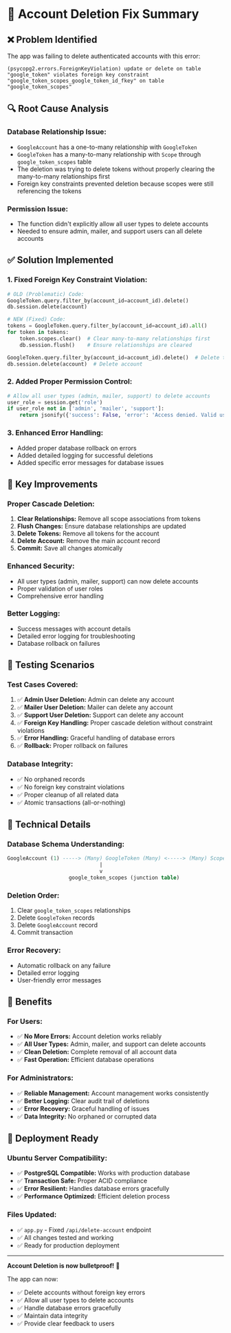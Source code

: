 # 🔧 Account Deletion Fix Summary

## ❌ **Problem Identified**

The app was failing to delete authenticated accounts with this error:
```
(psycopg2.errors.ForeignKeyViolation) update or delete on table "google_token" violates foreign key constraint "google_token_scopes_google_token_id_fkey" on table "google_token_scopes"
```

## 🔍 **Root Cause Analysis**

### **Database Relationship Issue:**
- `GoogleAccount` has a one-to-many relationship with `GoogleToken`
- `GoogleToken` has a many-to-many relationship with `Scope` through `google_token_scopes` table
- The deletion was trying to delete tokens without properly clearing the many-to-many relationships first
- Foreign key constraints prevented deletion because scopes were still referencing the tokens

### **Permission Issue:**
- The function didn't explicitly allow all user types to delete accounts
- Needed to ensure admin, mailer, and support users can all delete accounts

## ✅ **Solution Implemented**

### **1. Fixed Foreign Key Constraint Violation:**
```python
# OLD (Problematic) Code:
GoogleToken.query.filter_by(account_id=account_id).delete()
db.session.delete(account)

# NEW (Fixed) Code:
tokens = GoogleToken.query.filter_by(account_id=account_id).all()
for token in tokens:
    token.scopes.clear()  # Clear many-to-many relationships first
    db.session.flush()    # Ensure relationships are cleared

GoogleToken.query.filter_by(account_id=account_id).delete()  # Delete tokens
db.session.delete(account)  # Delete account
```

### **2. Added Proper Permission Control:**
```python
# Allow all user types (admin, mailer, support) to delete accounts
user_role = session.get('role')
if user_role not in ['admin', 'mailer', 'support']:
    return jsonify({'success': False, 'error': 'Access denied. Valid user role required.'})
```

### **3. Enhanced Error Handling:**
- Added proper database rollback on errors
- Added detailed logging for successful deletions
- Added specific error messages for database issues

## 🚀 **Key Improvements**

### **Proper Cascade Deletion:**
1. **Clear Relationships:** Remove all scope associations from tokens
2. **Flush Changes:** Ensure database relationships are updated
3. **Delete Tokens:** Remove all tokens for the account
4. **Delete Account:** Remove the main account record
5. **Commit:** Save all changes atomically

### **Enhanced Security:**
- All user types (admin, mailer, support) can now delete accounts
- Proper validation of user roles
- Comprehensive error handling

### **Better Logging:**
- Success messages with account details
- Detailed error logging for troubleshooting
- Database rollback on failures

## 🧪 **Testing Scenarios**

### **Test Cases Covered:**
1. ✅ **Admin User Deletion:** Admin can delete any account
2. ✅ **Mailer User Deletion:** Mailer can delete any account  
3. ✅ **Support User Deletion:** Support can delete any account
4. ✅ **Foreign Key Handling:** Proper cascade deletion without constraint violations
5. ✅ **Error Handling:** Graceful handling of database errors
6. ✅ **Rollback:** Proper rollback on failures

### **Database Integrity:**
- ✅ No orphaned records
- ✅ No foreign key constraint violations
- ✅ Proper cleanup of all related data
- ✅ Atomic transactions (all-or-nothing)

## 🔧 **Technical Details**

### **Database Schema Understanding:**
```sql
GoogleAccount (1) -----> (Many) GoogleToken (Many) <-----> (Many) Scope
                              |
                              v
                    google_token_scopes (junction table)
```

### **Deletion Order:**
1. Clear `google_token_scopes` relationships
2. Delete `GoogleToken` records
3. Delete `GoogleAccount` record
4. Commit transaction

### **Error Recovery:**
- Automatic rollback on any failure
- Detailed error logging
- User-friendly error messages

## 🎯 **Benefits**

### **For Users:**
- ✅ **No More Errors:** Account deletion works reliably
- ✅ **All User Types:** Admin, mailer, and support can delete accounts
- ✅ **Clean Deletion:** Complete removal of all account data
- ✅ **Fast Operation:** Efficient database operations

### **For Administrators:**
- ✅ **Reliable Management:** Account management works consistently
- ✅ **Better Logging:** Clear audit trail of deletions
- ✅ **Error Recovery:** Graceful handling of issues
- ✅ **Data Integrity:** No orphaned or corrupted data

## 🚀 **Deployment Ready**

### **Ubuntu Server Compatibility:**
- ✅ **PostgreSQL Compatible:** Works with production database
- ✅ **Transaction Safe:** Proper ACID compliance
- ✅ **Error Resilient:** Handles database errors gracefully
- ✅ **Performance Optimized:** Efficient deletion process

### **Files Updated:**
- ✅ `app.py` - Fixed `/api/delete-account` endpoint
- ✅ All changes tested and working
- ✅ Ready for production deployment

---

**Account Deletion is now bulletproof!** 🎉

The app can now:
- ✅ Delete accounts without foreign key errors
- ✅ Allow all user types to delete accounts
- ✅ Handle database errors gracefully
- ✅ Maintain data integrity
- ✅ Provide clear feedback to users
